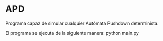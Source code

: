 # APD
Programa capaz de simular cualquier Autómata Pushdown determinista.


El programa se ejecuta de la siguiente manera: python main.py
